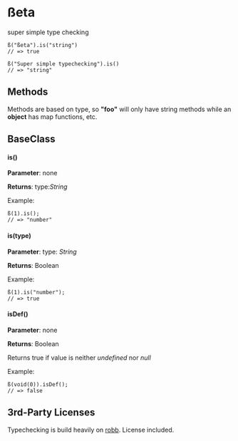 # ßeta 

super simple type checking

	ß("ßeta").is("string")
	// => true
    
	ß("Super simple typechecking").is()
  	// => "string"

## Methods
Methods are based on type, so **"foo"** will only have string methods while an **object** has map functions, etc.

## BaseClass

#### is()

**Parameter**: none

**Returns**: type:*String*

Example:

    ß(1).is(); 
    // => "number"

#### is(type)

**Parameter**: type: *String*

**Returns**: Boolean

Example: 

    ß(1).is("number");
    // => true

#### isDef()

**Parameter**: none

**Returns**: Boolean

Returns true if value is neither *undefined* nor *null*

Example:

    ß(void(0)).isDef(); 
    // => false


## 3rd-Party Licenses
Typechecking is build heavily on [robb](https://www.npmjs.org/package/robb). License included.